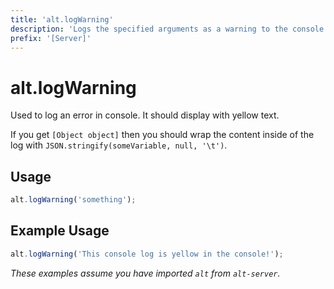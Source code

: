 ```yaml
---
title: 'alt.logWarning'
description: 'Logs the specified arguments as a warning to the console.'
prefix: '[Server]'
---
```


# alt.logWarning

Used to log an error in console. It should display with yellow text.

If you get `[Object object]` then you should wrap the content inside of the log with `JSON.stringify(someVariable, null, '\t')`.

## Usage

```js
alt.logWarning('something');
```

## Example Usage

```js
alt.logWarning('This console log is yellow in the console!');
```

_These examples assume you have imported `alt` from `alt-server`._